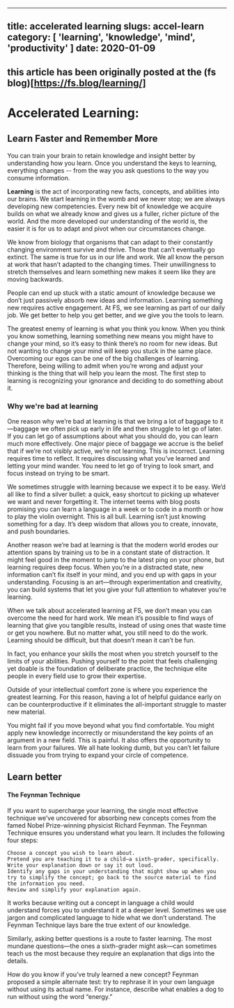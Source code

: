 ----
title: accelerated learning
slugs: accel-learn
category: [ 'learning', 'knowledge', 'mind', 'productivity' ]
date: 2020-01-09
----

this article has been originally posted at the (fs blog)[https://fs.blog/learning/]
---

# Accelerated Learning:
## Learn Faster and Remember More

You can train your brain to retain knowledge and insight better by understanding how you learn. Once you understand the keys to learning, everything changes -- from the way you ask questions to the way you consume information. 

**Learning** is the act of incorporating new facts, concepts, and abilities into our brains. We start learning in the womb and we never stop; we are always developing new competencies. Every new bit of knowledge we acquire builds on what we already know and gives us a fuller, richer picture of the world. And the more developed our understanding of the world is, the easier it is for us to adapt and pivot when our circumstances change.

We know from biology that organisms that can adapt to their constantly changing environment survive and thrive. Those that can’t eventually go extinct. The same is true for us in our life and work. We all know the person at work that hasn’t adapted to the changing times. Their unwillingness to stretch themselves and learn something new makes it seem like they are moving backwards.

People can end up stuck with a static amount of knowledge because we don’t just passively absorb new ideas and information. Learning something new requires active engagement. At FS, we see learning as part of our daily job. We get better to help you get better, and we give you the tools to learn.

The greatest enemy of learning is what you think you know. When you think you know something, learning something new means you might have to change your mind, so it’s easy to think there’s no room for new ideas. But not wanting to change your mind will keep you stuck in the same place. Overcoming our egos can be one of the big challenges of learning. Therefore, being willing to admit when you’re wrong and adjust your thinking is the thing that will help you learn the most. The first step to learning is recognizing your ignorance and deciding to do something about it.

### Why we're bad at learning

One reason why we’re bad at learning is that we bring a lot of baggage to it—baggage we often pick up early in life and then struggle to let go of later. If you can let go of assumptions about what you should do, you can learn much more effectively. One major piece of baggage we accrue is the belief that if we’re not visibly active, we’re not learning. This is incorrect. Learning requires time to reflect. It requires discussing what you’ve learned and letting your mind wander. You need to let go of trying to look smart, and focus instead on trying to be smart.

We sometimes struggle with learning because we expect it to be easy. We’d all like to find a silver bullet: a quick, easy shortcut to picking up whatever we want and never forgetting it. The internet teems with blog posts promising you can learn a language in a week or to code in a month or how to play the violin overnight. This is all bull. Learning isn’t just knowing something for a day. It’s deep wisdom that allows you to create, innovate, and push boundaries.

Another reason we’re bad at learning is that the modern world erodes our attention spans by training us to be in a constant state of distraction. It might feel good in the moment to jump to the latest ping on your phone, but learning requires deep focus. When you’re in a distracted state, new information can’t fix itself in your mind, and you end up with gaps in your understanding. Focusing is an art—through experimentation and creativity, you can build systems that let you give your full attention to whatever you’re learning.

When we talk about accelerated learning at FS, we don’t mean you can overcome the need for hard work. We mean it’s possible to find ways of learning that give you tangible results, instead of using ones that waste time or get you nowhere. But no matter what, you still need to do the work. Learning should be difficult, but that doesn’t mean it can’t be fun.

In fact, you enhance your skills the most when you stretch yourself to the limits of your abilities. Pushing yourself to the point that feels challenging yet doable is the foundation of deliberate practice, the technique elite people in every field use to grow their expertise.

Outside of your intellectual comfort zone is where you experience the greatest learning. For this reason, having a lot of helpful guidance early on can be counterproductive if it eliminates the all-important struggle to master new material.

You might fail if you move beyond what you find comfortable. You might apply new knowledge incorrectly or misunderstand the key points of an argument in a new field. This is painful. It also offers the opportunity to learn from your failures. We all hate looking dumb, but you can’t let failure dissuade you from trying to expand your circle of competence.

## Learn better
#### The Feynman Technique
If you want to supercharge your learning, the single most effective technique we’ve uncovered for absorbing new concepts comes from the famed Nobel Prize-winning physicist Richard Feynman. The Feynman Technique ensures you understand what you learn. It includes the following four steps:

    Choose a concept you wish to learn about.
    Pretend you are teaching it to a child—a sixth-grader, specifically. Write your explanation down or say it out loud.
    Identify any gaps in your understanding that might show up when you try to simplify the concept; go back to the source material to find the information you need.
    Review and simplify your explanation again.

It works because writing out a concept in language a child would understand forces you to understand it at a deeper level. Sometimes we use jargon and complicated language to hide what we don’t understand. The Feynman Technique lays bare the true extent of our knowledge.

Similarly, asking better questions is a route to faster learning. The most mundane questions—the ones a sixth-grader might ask—can sometimes teach us the most because they require an explanation that digs into the details.

How do you know if you’ve truly learned a new concept? Feynman proposed a simple alternate test: try to rephrase it in your own language without using its actual name. For instance, describe what enables a dog to run without using the word “energy.”

